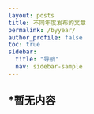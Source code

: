 ```yaml
---
layout: posts
title: 不同年度发布的文章
permalink: /byyear/
author_profile: false
toc: true
sidebar:
  title: "导航"
  nav: sidebar-sample
---
```

## *暂无内容
